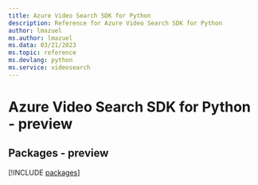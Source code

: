 ```yaml
---
title: Azure Video Search SDK for Python
description: Reference for Azure Video Search SDK for Python
author: lmazuel
ms.author: lmazuel
ms.data: 03/21/2023
ms.topic: reference
ms.devlang: python
ms.service: videosearch
---
```

# Azure Video Search SDK for Python - preview
## Packages - preview
[!INCLUDE [packages](video-search-index.md)]